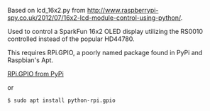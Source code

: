 Based on lcd_16x2.py from http://www.raspberrypi-spy.co.uk/2012/07/16x2-lcd-module-control-using-python/.

Used to control a SparkFun 16x2 OLED display utilizing the RS0010 controlled instead of the popular HD44780.

This requires RPi.GPIO, a poorly named package found in PyPi and Raspbian's Apt.

[RPi.GPIO from PyPi](https://pypi.python.org/pypi/RPi.GPIO)

or

```
$ sudo apt install python-rpi.gpio
```
